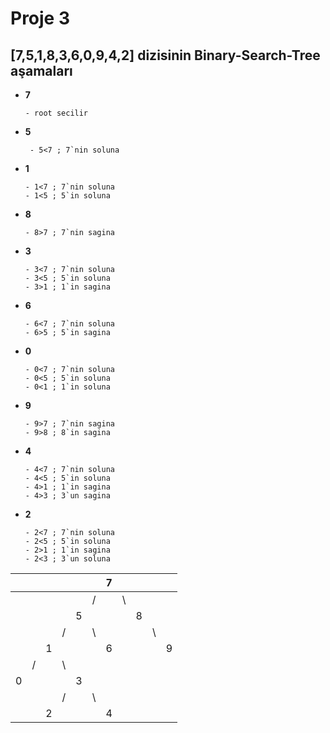# Proje 3

## [7,5,1,8,3,6,0,9,4,2] dizisinin Binary-Search-Tree aşamaları
* **7** 
    ```
    - root secilir
    ```
* **5**
    ```
     - 5<7 ; 7`nin soluna
     ``` 
* **1**
    ```
    - 1<7 ; 7`nin soluna
    - 1<5 ; 5`in soluna
    ```
* **8**
    ```
    - 8>7 ; 7`nin sagina
    ```
* **3**
    ```
    - 3<7 ; 7`nin soluna
    - 3<5 ; 5`in soluna
    - 3>1 ; 1`in sagina
    ```
* **6**
    ```
    - 6<7 ; 7`nin soluna
    - 6>5 ; 5`in sagina
    ```
* **0**
    ```
    - 0<7 ; 7`nin soluna
    - 0<5 ; 5`in soluna
    - 0<1 ; 1`in soluna
    ```
* **9**
    ```
    - 9>7 ; 7`nin sagina
    - 9>8 ; 8`in sagina
    ```
* **4** 
    ```
    - 4<7 ; 7`nin soluna
    - 4<5 ; 5`in soluna
    - 4>1 ; 1`in sagina
    - 4>3 ; 3`un sagina
    ```
* **2**
    ```
    - 2<7 ; 7`nin soluna
    - 2<5 ; 5`in soluna
    - 2>1 ; 1`in sagina
    - 2<3 ; 3`un soluna
    ```

|  |  |  |  |  |  | 7|  |  |  |  |  
|--|--|- |- |- |- |- |- |- |- |- |
|  |  |  |  |  | /|  |\ |  |  |  | 
|  |  |  |  | 5|  |  |  |8 |  |  | 
|  |  |  | /|  |\ |  |  |  |\ |  | 
|  |  |1 |  |  |  |6 |  |  |  | 9|
|  | /|  |\ |  |  |  |  |  |  |  |
| 0|  |  |  | 3|  |  |  |  |  |  |
|  |  |  | /|  |\ |  |  |  |  |  |
|  |  | 2|  |  |  |4 |  |  |  |  |